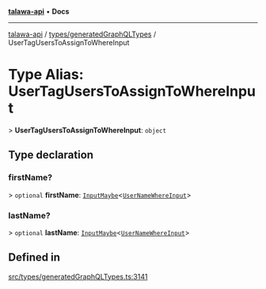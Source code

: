 [**talawa-api**](../../../README.md) • **Docs**

***

[talawa-api](../../../modules.md) / [types/generatedGraphQLTypes](../README.md) / UserTagUsersToAssignToWhereInput

# Type Alias: UserTagUsersToAssignToWhereInput

\> **UserTagUsersToAssignToWhereInput**: `object`

## Type declaration

### firstName?

\> `optional` **firstName**: [`InputMaybe`](InputMaybe.md)\<[`UserNameWhereInput`](UserNameWhereInput.md)\>

### lastName?

\> `optional` **lastName**: [`InputMaybe`](InputMaybe.md)\<[`UserNameWhereInput`](UserNameWhereInput.md)\>

## Defined in

[src/types/generatedGraphQLTypes.ts:3141](https://github.com/PalisadoesFoundation/talawa-api/blob/f4877b986932181336f42a7336754de05976cd97/src/types/generatedGraphQLTypes.ts#L3141)
